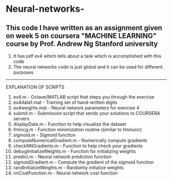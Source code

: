# Neural-networks-
This code I have written as an assignment given on week 5 on coursera "MACHINE LEARNING" course by Prof. Andrew Ng Stanford university 
-------------------------------------------------------------------------------------------------------
1) It has pdf ex4 which tells about a task which is accomplished with this code 
2) The neural networks code is just global and it can be used for different purposes
-------------------------------------------------------------------------------------
  EXPLANATION OF SCRIPTS
1) ex4.m - Octave/MATLAB script that steps you through the exercise
2) ex4data1.mat - Training set of hand-written digits 
3) ex4weights.mat - Neural network parameters for exercise 4
4) submit.m - Submission script that sends your solutions to COURSERA servers
5) displayData.m - Function to help visualize the dataset
6) fmincg.m - Function minimization routine (similar to fminunc)
7) sigmoid.m - Sigmoid function 
8) computeNumericalGradient.m - Numerically compute gradients
9) checkNNGradients.m - Function to help check your gradients
10) debugInitializeWeights.m - Function for initializing weights 
11) predict.m - Neural network prediction function 
12) sigmoidGradient.m - Compute the gradient of the sigmoid function
13) randInitializeWeights.m - Randomly initialize weights 
14) nnCostFunction.m - Neural network cost function
